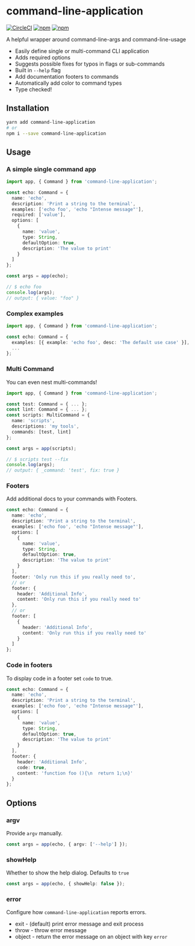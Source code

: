 # command-line-application

[![CircleCI](https://img.shields.io/circleci/project/github/hipstersmoothie/command-line-application/master.svg?style=for-the-badge)](https://circleci.com/gh/hipstersmoothie/command-line-application) [![npm](https://img.shields.io/npm/v/command-line-application.svg?style=for-the-badge)](https://www.npmjs.com/package/command-line-application) [![npm](https://img.shields.io/npm/dt/command-line-application.svg?style=for-the-badge)](https://www.npmjs.com/package/command-line-application)

A helpful wrapper around command-line-args and command-line-usage

- Easily define single or multi-command CLI application
- Adds required options
- Suggests possible fixes for typos in flags or sub-commands
- Built in `--help` flag
- Add documentation footers to commands
- Automatically add color to command types
- Type checked!

## Installation

```sh
yarn add command-line-application
# or
npm i --save command-line-application
```

## Usage

### A simple single command app

```ts
import app, { Command } from 'command-line-application';

const echo: Command = {
  name: 'echo',
  description: 'Print a string to the terminal',
  examples: ['echo foo', 'echo "Intense message"'],
  required: ['value'],
  options: [
    {
      name: 'value',
      type: String,
      defaultOption: true,
      description: 'The value to print'
    }
  ]
};

const args = app(echo);

// $ echo foo
console.log(args);
// output: { value: "foo" }
```

### Complex examples

```ts
import app, { Command } from 'command-line-application';

const echo: Command = {
  examples: [{ example: 'echo foo', desc: 'The default use case' }],
  ...
};
```

### Multi Command

You can even nest multi-commands!

```ts
import app, { Command } from 'command-line-application';

const test: Command = { ... };
const lint: Command = { ... };
const scripts: MultiCommand = {
  name: 'scripts',
  descriptions: 'my tools',
  commands: [test, lint]
};

const args = app(scripts);

// $ scripts test --fix
console.log(args);
// output: { _command: 'test', fix: true }
```

### Footers

Add additional docs to your commands with Footers.

```ts
const echo: Command = {
  name: 'echo',
  description: 'Print a string to the terminal',
  examples: ['echo foo', 'echo "Intense message"'],
  options: [
    {
      name: 'value',
      type: String,
      defaultOption: true,
      description: 'The value to print'
    }
  ],
  footer: 'Only run this if you really need to',
  // or
  footer: {
    header: 'Additional Info',
    content: 'Only run this if you really need to'
  },
  // or
  footer: [
    {
      header: 'Additional Info',
      content: 'Only run this if you really need to'
    }
  ]
};
```

### Code in footers

To display code in a footer set `code` to true.

```ts
const echo: Command = {
  name: 'echo',
  description: 'Print a string to the terminal',
  examples: ['echo foo', 'echo "Intense message"'],
  options: [
    {
      name: 'value',
      type: String,
      defaultOption: true,
      description: 'The value to print'
    }
  ],
  footer: {
    header: 'Additional Info',
    code: true,
    content: 'function foo (){\n  return 1;\n}'
  }
};
```

## Options

### argv

Provide `argv` manually.

```ts
const args = app(echo, { argv: ['--help'] });
```

### showHelp

Whether to show the help dialog. Defaults to `true`

```ts
const args = app(echo, { showHelp: false });
```

### error

Configure how `command-line-application` reports errors.

- exit - (default) print error message and exit process
- throw - throw error message
- object - return the error message on an object with key `error`

